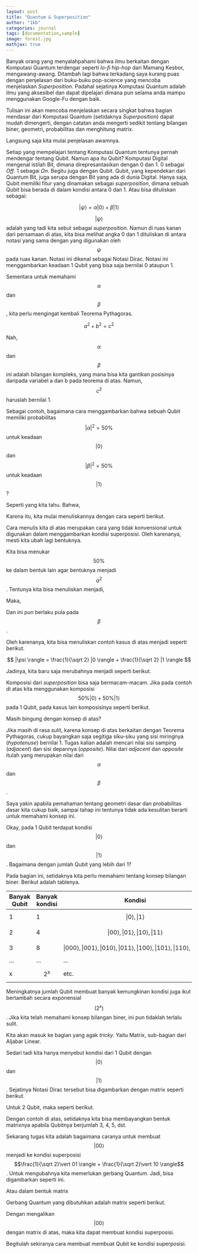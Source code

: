 ```yaml
---
layout: post
title: "Quantum & Superposition"
author: "1kb"
categories: journal
tags: [documentation,sample]
image: forest.jpg
mathjax: true
---
```


Banyak orang yang menyalahpahami bahwa ilmu berkaitan dengan Komputasi Quantum terdengar seperti *lo-fi hip-hop* dari Mamang Kesbor, mengawang-awang. Ditambah lagi bahwa terkadang saya kurang puas dengan penjelasan dari buku-buku pop-science yang mencoba menjelaskan *Superposition*. Padahal sejatinya Komputasi Quantum adalah ilmu yang aksesibel dan dapat dipelajari dimana pun selama anda mampu menggunakan Google-Fu dengan baik.

Tulisan ini akan mencoba menjelaskan secara singkat bahwa bagian mendasar dari Komputasi Quantum (setidaknya *Superposition*) dapat mudah dimengerti, dengan catatan anda mengerti sedikit tentang bilangan biner, geometri, probabilitas dan menghitung matrix.

Langsung saja kita mulai penjelasan awamnya.

Setiap yang mempelajari tentang Komputasi Quantum tentunya pernah mendengar tentang Qubit. Namun apa itu Qubit?
Komputasi Digital mengenal istilah Bit, dimana direpresantasikan dengan 0 dan 1. 0 sebagai *Off*. 1 sebagai *On*.
Begitu juga dengan Qubit. Qubit, yang kependekan dari Quantum Bit, juga serupa dengan Bit yang ada di dunia Digital. Hanya saja, Qubit memiliki fitur yang dinamakan sebagai *superposition*, dimana sebuah Qubit bisa berada di dalam kondisi antara 0 dan 1. Atau bisa dituliskan sebagai:

$$ |\psi \rangle = \alpha |0 \rangle + \beta |1 \rangle $$

$$|\psi \rangle$$ adalah yang tadi kita sebut sebagai *superposition*. Namun di ruas kanan dari persamaan di atas, kita bisa melihat angka 0 dan 1 dituliskan di antara notasi yang sama dengan yang digunakan oleh $$\psi$$ pada ruas kanan.
Notasi ini dikenal sebagai Notasi Dirac. Notasi ini menggambarkan keadaan 1 Qubit yang bisa saja bernilai 0 ataupun 1.

Sementara untuk memahami $$\alpha$$ dan $$\beta$$, kita perlu mengingat kembali Teorema Pythagoras.

$$ a^2 + b^2 = c^2 $$

Nah, $$\alpha$$ dan $$\beta$$ ini adalah bilangan kompleks, yang mana bisa kita gantikan posisinya daripada variabel a dan b pada teorema di atas. Namun, $$c^2$$ haruslah bernilai 1.

<script type="math/tex; mode=display">
  |\alpha|^2 + |\beta|^2 = 1
</script>

Sebagai contoh, bagaimana cara menggambarkan bahwa sebuah Qubit memiliki probabilitas $$\vert \alpha \vert^2 = 50\%$$ untuk keadaan $$\vert 0 \rangle$$ dan $$\vert \beta \vert^2 = 50\%$$ untuk keadaan $$\vert 1 \rangle$$ ?

Seperti yang kita tahu. Bahwa,
<script type="math/tex; mode=display">
  50\% + 50\% = 1
</script>

Karena itu, kita mulai menuliskannya dengan cara seperti berikut.
<script type="math/tex; mode=display">
  50\%|0\rangle + 50\%|1\rangle
</script>

Cara menulis kita di atas merupakan cara yang tidak konvensional untuk digunakan dalam menggambarkan kondisi superposisi. Oleh karenanya, mesti kita ubah lagi bentuknya.

Kita bisa menukar $$50\%$$ ke dalam bentuk lain agar bentuknya menjadi $$\alpha^2$$.
Tentunya kita bisa menuliskan menjadi,

<script type="math/tex; mode=display">
  \alpha ^2 = 50\% = \left(\sqrt \frac{1}{2}\right) ^2
</script>

Maka,
<script type="math/tex; mode=display">
  \alpha = \sqrt \frac{1}{2}
</script>

Dan ini pun berlaku pula pada $$\beta$$.

Oleh karenanya, kita bisa menuliskan contoh kasus di atas menjadi seperti berikut.

$$ |\psi \rangle = \frac{1}{\sqrt 2} |0 \rangle + \frac{1}{\sqrt 2} |1 \rangle $$

Jadinya, kita baru saja merubahnya menjadi seperti berikut.

<script type="math/tex; mode=display">
    50\%|0\rangle + 50\%|1\rangle \xrightharpoonup{transformed} \frac{1}{\sqrt 2} |0 \rangle + \frac{1}{\sqrt 2} |1 \rangle
</script>

Komposisi dari *superposition* bisa saja bermacam-macam. Jika pada contoh di atas kita menggunakan komposisi $$50\%\vert 0\rangle + 50\%\vert 1\rangle$$ pada 1 Qubit, pada kasus lain komposisinya seperti berikut.

<script type="math/tex; mode=display">
    75\%|0\rangle + 25\%|1\rangle \xrightharpoonup{transformed} \frac{\sqrt 3}{2} |0 \rangle + \frac{1}{2} |1 \rangle
</script>

<script type="math/tex; mode=display">
    20\%|0\rangle + 80\%|1\rangle \xrightharpoonup{transformed} \sqrt\frac{1}{5} |0 \rangle + \frac{2}{\sqrt 5} |1 \rangle
</script>

<script type="math/tex; mode=display">
    60\%|0\rangle + 40\%|1\rangle \xrightharpoonup{transformed} \sqrt\frac{6}{10} |0 \rangle + \sqrt\frac{2}{5} |1 \rangle
</script>

<script type="math/tex; mode=display">
,etc.
</script>

Masih bingung dengan konsep di atas?

Jika masih di rasa sulit, karena konsep di atas berkaitan dengan Teorema Pythagoras, cukup bayangkan saja segitiga siku-siku yang sisi miringnya (*hypotenuse*) bernilai 1. Tugas kalian adalah mencari nilai sisi samping (*adjacent*) dan sisi depannya (*opposite*).
Nilai dari *adjacent* dan *opposite* itulah yang merupakan nilai dari $$\alpha$$ dan $$\beta$$.  

Saya yakin apabila pemahaman tentang geometri dasar dan probabilitas dasar kita cukup baik, sampai tahap ini tentunya tidak ada kesulitan berarti untuk memahami konsep ini.

Okay, pada 1 Qubit terdapat kondisi $$\vert 0\rangle$$ dan $$\vert 1\rangle$$. Bagaimana dengan jumlah Qubit yang lebih dari 1?

Pada bagian ini, setidaknya kita perlu memahami tentang konsep bilangan biner. Berikut adalah tablenya.

|Banyak Qubit|Banyak kondisi | Kondisi|
|---|---|---|
|1   |1|$$\vert 0\rangle , \vert 1\rangle$$   |
|2   |4|$$\vert 00\rangle , \vert 01\rangle , \vert 10\rangle , \vert 11\rangle$$|
|3   |8|$$\vert 000\rangle , \vert 001\rangle , \vert 010\rangle , \vert 011\rangle , \vert 100\rangle , \vert 101\rangle , \vert 110\rangle , \vert 111\rangle$$   |
|...   |...   |...   |
|x   |$$2^x$$   | etc.|

Meningkatnya jumlah Qubit membuat banyak kemungkinan kondisi juga ikut bertambah secara exponensial $$(2^x)$$. Jika kita telah memahami konsep bilangan biner, ini pun tidaklah terlalu sulit.

Kita akan masuk ke bagian yang agak *tricky*. Yaitu Matrix, sub-bagian dari Aljabar Linear.

Sedari tadi kita hanya menyebut kondisi dari 1 Qubit dengan $$\vert 0\rangle$$ dan $$\vert 1\rangle$$. Sejatinya Notasi Dirac tersebut bisa digambarkan dengan matrix seperti berikut.

<script type="math/tex; mode=display">
    |0\rangle \xrightharpoonup{equal} \begin{bmatrix} 1 \\ 0 \end{bmatrix}
</script>

<script type="math/tex; mode=display">
    |1\rangle \xrightharpoonup{equal} \begin{bmatrix} 0 \\ 1 \end{bmatrix}
</script>

Untuk 2 Qubit, maka seperti berikut.

<script type="math/tex; mode=display">
    |00\rangle \xrightharpoonup{equal} \begin{bmatrix} 1\\0\\0\\0 \end{bmatrix}
</script>

<script type="math/tex; mode=display">
    |01\rangle \xrightharpoonup{equal} \begin{bmatrix} 0\\1\\0\\0 \end{bmatrix}
</script>

<script type="math/tex; mode=display">
    |10\rangle \xrightharpoonup{equal} \begin{bmatrix} 0\\0\\1\\0 \end{bmatrix}
</script>

<script type="math/tex; mode=display">
    |11\rangle \xrightharpoonup{equal} \begin{bmatrix} 0\\0\\0\\1 \end{bmatrix}
</script>

Dengan contoh di atas, setidaknya kita bisa membayangkan bentuk matrixnya apabila Qubitnya berjumlah 3, 4, 5, dst.

Sekarang tugas kita adalah bagaimana caranya untuk membuat $$\vert 00 \rangle$$ menjadi ke kondisi superposisi $$\frac{1}{\sqrt 2}\vert 01 \rangle + \frac{1}{\sqrt 2}\vert 10 \rangle$$. Untuk mengubahnya kita memerlukan gerbang Quantum. Jadi, bisa digambarkan seperti ini.

<script type="math/tex; mode=display">
    |00\rangle \xrightharpoonup{quantum gate} \frac{1}{\sqrt 2}|01\rangle + \frac{1}{\sqrt 2}|10\rangle
</script>

Atau dalam bentuk matrix

<script type="math/tex; mode=display">
    \begin{bmatrix} 1\\0\\0\\0 \end{bmatrix} \xrightharpoonup{quantum gate} \begin{bmatrix} 0\\ \sqrt{1/2} \\ \sqrt{1/2} \\0 \end{bmatrix}
</script>

Gerbang Quantum yang dibutuhkan adalah matrix seperti berikut.

<script type="math/tex; mode=display">
    \begin{bmatrix} 0 & 1 & 0 & 0\\
    \sqrt{1/2} & 0 & \sqrt{1/2} & 0\\
    \sqrt{1/2} & 0 & -\sqrt{1/2} & 0\\
    0&0&0&1 \end{bmatrix}
</script>

Dengan mengalikan $$\vert 00\rangle$$ dengan matrix di atas, maka kita dapat membuat kondisi superposisi.

<script type="math/tex; mode=display">
    \begin{bmatrix} 0 & 1 & 0 & 0\\
    \sqrt{1/2} & 0 & \sqrt{1/2} & 0\\
    \sqrt{1/2} & 0 & -\sqrt{1/2} & 0\\
    0&0&0&1 \end{bmatrix} \times \begin{bmatrix} 1\\0\\0\\0 \end{bmatrix} = \begin{bmatrix} 0\\ \sqrt{1/2} \\ \sqrt{1/2} \\0 \end{bmatrix}
</script>

Begitulah sekiranya cara membuat membuat Qubit ke kondisi superposisi.
